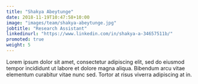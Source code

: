 ```yaml
---
title: "Shakya Abeytunge"
date: 2018-11-19T10:47:58+10:00
image: "images/team/shakya-abeytunge.jpg"
jobtitle: "Research Assistant"
linkedinurl: "https://www.linkedin.com/in/shakya-a-34657511b/"
promoted: true
weight: 5
---
```


Lorem ipsum dolor sit amet, consectetur adipiscing elit, sed do eiusmod tempor incididunt ut labore et dolore magna aliqua. Bibendum arcu vitae elementum curabitur vitae nunc sed. Tortor at risus viverra adipiscing at in.
